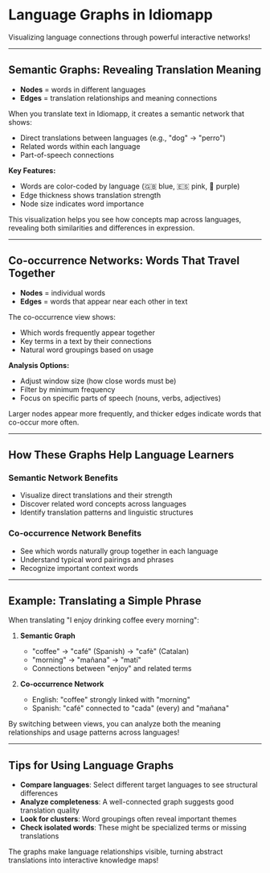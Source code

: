 # Language Graphs in Idiomapp

Visualizing language connections through powerful interactive networks!

---

## Semantic Graphs: Revealing Translation Meaning

- **Nodes** = words in different languages
- **Edges** = translation relationships and meaning connections

When you translate text in Idiomapp, it creates a semantic network that shows:

- Direct translations between languages (e.g., "dog" → "perro")
- Related words within each language
- Part-of-speech connections

**Key Features:**
- Words are color-coded by language (🇬🇧 blue, 🇪🇸 pink, 🏴󠁥󠁳󠁣󠁴󠁿 purple)
- Edge thickness shows translation strength
- Node size indicates word importance

This visualization helps you see how concepts map across languages, revealing both similarities and differences in expression.

---

## Co-occurrence Networks: Words That Travel Together

- **Nodes** = individual words
- **Edges** = words that appear near each other in text

The co-occurrence view shows:

- Which words frequently appear together
- Key terms in a text by their connections
- Natural word groupings based on usage

**Analysis Options:**
- Adjust window size (how close words must be)
- Filter by minimum frequency
- Focus on specific parts of speech (nouns, verbs, adjectives)

Larger nodes appear more frequently, and thicker edges indicate words that co-occur more often.

---

## How These Graphs Help Language Learners

### Semantic Network Benefits
- Visualize direct translations and their strength
- Discover related word concepts across languages
- Identify translation patterns and linguistic structures

### Co-occurrence Network Benefits
- See which words naturally group together in each language
- Understand typical word pairings and phrases
- Recognize important context words

---

## Example: Translating a Simple Phrase

When translating "I enjoy drinking coffee every morning":

1. **Semantic Graph**
   - "coffee" → "café" (Spanish) → "cafè" (Catalan)
   - "morning" → "mañana" → "matí"
   - Connections between "enjoy" and related terms

2. **Co-occurrence Network**
   - English: "coffee" strongly linked with "morning"
   - Spanish: "café" connected to "cada" (every) and "mañana"

By switching between views, you can analyze both the meaning relationships and usage patterns across languages!

---

## Tips for Using Language Graphs

- **Compare languages**: Select different target languages to see structural differences
- **Analyze completeness**: A well-connected graph suggests good translation quality
- **Look for clusters**: Word groupings often reveal important themes
- **Check isolated words**: These might be specialized terms or missing translations

The graphs make language relationships visible, turning abstract translations into interactive knowledge maps! 